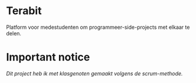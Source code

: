 # Terabit
Platform voor medestudenten om programmeer-side-projects met elkaar te delen.


# Important notice
*Dit project heb ik met klasgenoten gemaakt volgens de scrum-methode.*
